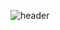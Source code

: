 
![header](https://capsule-render.vercel.app/api?type=waving&color=gradient&customColorList=10&height=200&text=Sauteéd.&fontSize=50&animation=twinkling&fontAlign=68&fontAlignY=36)
<!--
**SauteedX/SauteedX** is a ✨ _special_ ✨ repository because its `README.md` (this file) appears on your GitHub profile.

Here are some ideas to get you started:

- 🔭 I’m currently working on ...
- 🌱 I’m currently learning ...
- 👯 I’m looking to collaborate on ...
- 🤔 I’m looking for help with ...
- 💬 Ask me about ...
- 📫 How to reach me: ...
- 😄 Pronouns: ...
- ⚡ Fun fact: ...
-->
